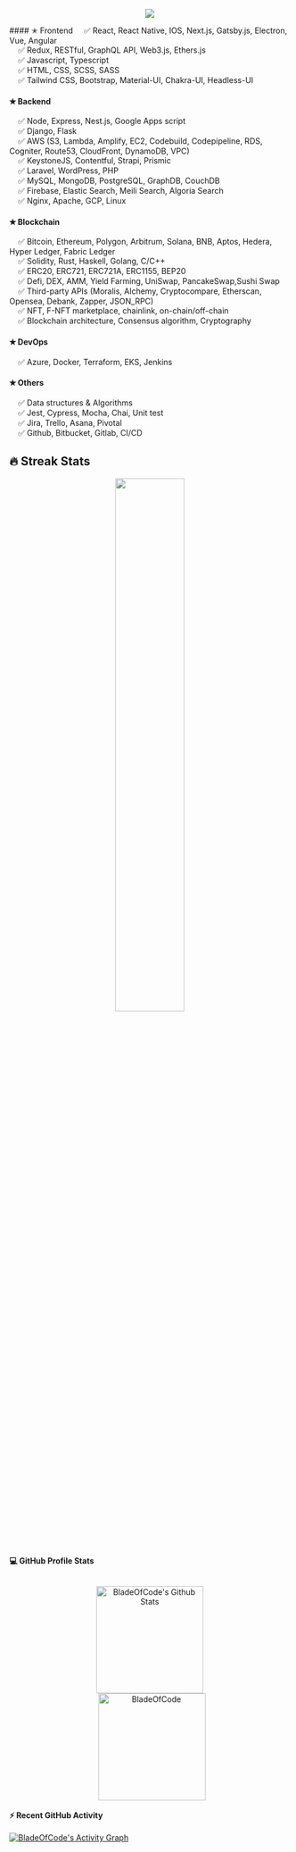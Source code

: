 <p align="center">
  <a href="https://github.com/kogutstt2"><img src="https://readme-typing-svg.herokuapp.com/?lines=Full stack Blockchain%20Engineer;Both%20Frontend%20and%20Backend;7%2B%20years%20of%20experience;Always%20learning%20new%20tech&font=Pacifico&center=true&width=650&height=120&color=58a6ff&vCenter=true&size=45%22"></a>
</p>
#### &#10029; Frontend
  &nbsp;&nbsp;&nbsp;&nbsp;&#9989; React, React Native, IOS, Next.js, Gatsby.js, Electron, Vue, Angular <br/>
  &nbsp;&nbsp;&nbsp;&nbsp;&#9989; Redux, RESTful, GraphQL API, Web3.js, Ethers.js <br/>
  &nbsp;&nbsp;&nbsp;&nbsp;&#9989; Javascript, Typescript <br/>
  &nbsp;&nbsp;&nbsp;&nbsp;&#9989; HTML, CSS, SCSS, SASS <br/>
  &nbsp;&nbsp;&nbsp;&nbsp;&#9989; Tailwind CSS, Bootstrap, Material-UI, Chakra-UI, Headless-UI


#### &#10029; Backend
  &nbsp;&nbsp;&nbsp;&nbsp;&#9989; Node, Express, Nest.js, Google Apps script <br/>
  &nbsp;&nbsp;&nbsp;&nbsp;&#9989; Django, Flask <br/>
  &nbsp;&nbsp;&nbsp;&nbsp;&#9989; AWS (S3, Lambda, Amplify, EC2, Codebuild, Codepipeline, RDS, Cogniter, Route53, CloudFront, DynamoDB, VPC) <br/>
  &nbsp;&nbsp;&nbsp;&nbsp;&#9989; KeystoneJS, Contentful, Strapi, Prismic <br/>
  &nbsp;&nbsp;&nbsp;&nbsp;&#9989; Laravel, WordPress, PHP <br/>
  &nbsp;&nbsp;&nbsp;&nbsp;&#9989; MySQL, MongoDB, PostgreSQL, GraphDB, CouchDB <br/>
  &nbsp;&nbsp;&nbsp;&nbsp;&#9989; Firebase, Elastic Search, Meili Search, Algoria Search<br/>
  &nbsp;&nbsp;&nbsp;&nbsp;&#9989; Nginx, Apache, GCP, Linux <br/>
  
#### &#10029; Blockchain
  &nbsp;&nbsp;&nbsp;&nbsp;&#9989; Bitcoin, Ethereum, Polygon, Arbitrum, Solana, BNB, Aptos, Hedera, Hyper Ledger, Fabric Ledger <br/>
  &nbsp;&nbsp;&nbsp;&nbsp;&#9989; Solidity, Rust, Haskell, Golang, C/C++ <br />
  &nbsp;&nbsp;&nbsp;&nbsp;&#9989; ERC20, ERC721, ERC721A, ERC1155, BEP20 <br />
  &nbsp;&nbsp;&nbsp;&nbsp;&#9989; Defi, DEX, AMM, Yield Farming, UniSwap, PancakeSwap,Sushi Swap <br />
  &nbsp;&nbsp;&nbsp;&nbsp;&#9989; Third-party APIs (Moralis, Alchemy, Cryptocompare, Etherscan, Opensea, Debank, Zapper, JSON_RPC) <br />
  &nbsp;&nbsp;&nbsp;&nbsp;&#9989; NFT, F-NFT marketplace, chainlink, on-chain/off-chain <br />
  &nbsp;&nbsp;&nbsp;&nbsp;&#9989; Blockchain architecture, Consensus algorithm,  Cryptography <br />

#### &#10029; DevOps
&nbsp;&nbsp;&nbsp;&nbsp;&#9989; Azure, Docker, Terraform, EKS, Jenkins

#### &#10029; Others
  &nbsp;&nbsp;&nbsp;&nbsp;&#9989; Data structures & Algorithms <br/>
  &nbsp;&nbsp;&nbsp;&nbsp;&#9989; Jest, Cypress, Mocha, Chai, Unit test <br/>
  &nbsp;&nbsp;&nbsp;&nbsp;&#9989; Jira, Trello, Asana, Pivotal <br/>
  &nbsp;&nbsp;&nbsp;&nbsp;&#9989; Github, Bitbucket, Gitlab, CI/CD <br/>
  
## 🔥 Streak Stats
<div align="center">
    <img width="49.5%" src="https://github-readme-streak-stats.herokuapp.com/?user=BladeOfCode&theme=blueberry&hide_border=true" />
</div>


<summary><b>💻 GitHub Profile Stats</b></summary>
  <br/>
  <p align="center">
    <a href="https://github.com/anuraghazra/github-readme-stats"><img alt="BladeOfCode's Github Stats" src="https://github-readme-stats.vercel.app/api?username=BladeOfCode&show_icons=true&count_private=true&theme=algolia" height="192px"/></a>
<br/>
  &nbsp;
	  <img src="https://github-readme-stats.vercel.app/api/top-langs?username=BladeOfCode&langs_count=10&show_icons=true&locale=en&layout=compact&theme=algolia" alt="BladeOfCode" height="192px"/>
  <br/>
  <summary><b>⚡ Recent GitHub Activity</b></summary>
  <br/>
   <a href="https://github.com/BladeOfCode"><img alt="BladeOfCode's Activity Graph" src="https://activity-graph.herokuapp.com/graph?username=BladeOfCode&custom_title=BladeOfCode's%20Contribution%20Graph&theme=react-dark" /></a>
  <br/>
